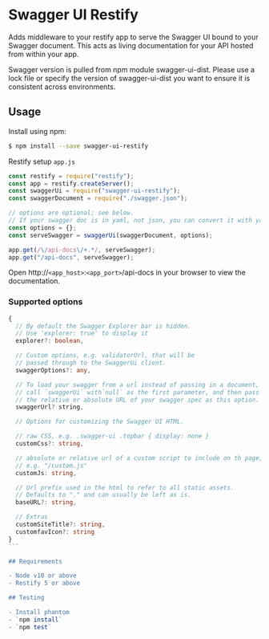 # Swagger UI Restify

Adds middleware to your restify app to serve the Swagger UI bound to your Swagger document. This acts as living documentation for your API hosted from within your app.

Swagger version is pulled from npm module swagger-ui-dist. Please use a lock file or specify the version of swagger-ui-dist you want to ensure it is consistent across environments.

## Usage

Install using npm:

```bash
$ npm install --save swagger-ui-restify
```

Restify setup `app.js`

```javascript
const restify = require("restify");
const app = restify.createServer();
const swaggerUi = require("swagger-ui-restify");
const swaggerDocument = require("./swagger.json");

// options are optional; see below.
// If your swagger doc is in yaml, not json, you can convert it with yamljs.
const options = {};
const serveSwagger = swaggerUi(swaggerDocument, options);

app.get(/\/api-docs\/+.*/, serveSwagger);
app.get("/api-docs", serveSwagger);
```

Open http://`<app_host>`:`<app_port>`/api-docs in your browser to view the documentation.

### Supported options

````ts
{
  // By default the Swagger Explorer bar is hidden.
  // Use 'explorer: true' to display it
  explorer?: boolean,

  // Custom options, e.g. validatorUrl, that will be
  // passed through to the SwaggerUi client.
  swaggerOptions?: any,

  // To load your swagger from a url instead of passing in a document,
  // call `swaggerUi` with`null` as the first parameter, and then pass
  // the relative or absolute URL of your swagger spec as this option.
  swaggerUrl? string,

  // Options for customizing the Swagger UI HTML.

  // raw CSS, e.g. .swagger-ui .topbar { display: none }
  customCss?: string,

  // absolute or relative url of a custom script to include on th page,
  // e.g. "/custom.js"
  customJs: string,

  // Url prefix used in the html to refer to all static assets.
  // Defaults to "." and can usually be left as is.
  baseURL?: string,

  // Extras
  customSiteTitle?: string,
  customfavIcon?: string
}
```

## Requirements

- Node v10 or above
- Restify 5 or above

## Testing

- Install phantom
- `npm install`
- `npm test`
````
